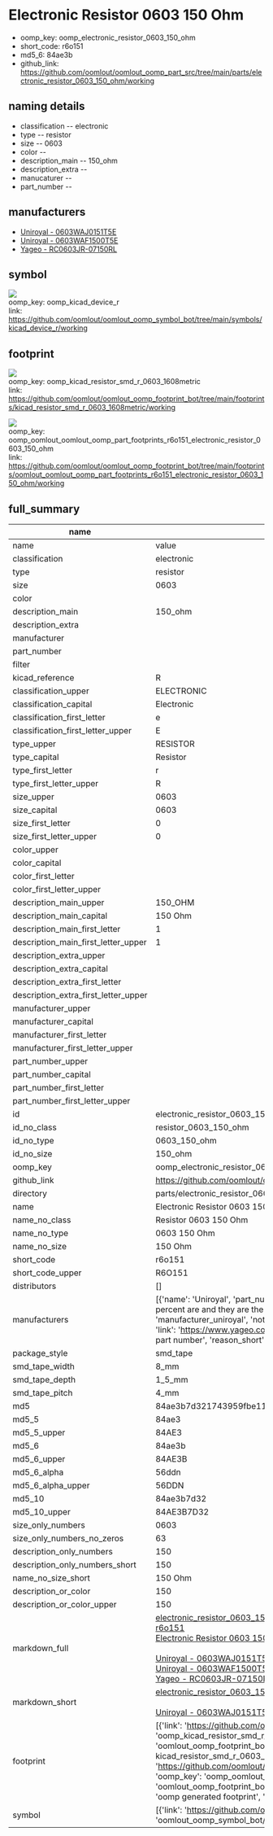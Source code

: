 # Electronic Resistor 0603 150 Ohm

  
* oomp_key: oomp_electronic_resistor_0603_150_ohm 
* short_code: r6o151
* md5_6: 84ae3b  
* github_link: https://github.com/oomlout/oomlout_oomp_part_src/tree/main/parts/electronic_resistor_0603_150_ohm/working  
## naming details
* classification -- electronic
* type -- resistor
* size -- 0603
* color -- 
* description_main -- 150_ohm
* description_extra -- 
* manucaturer -- 
* part_number -- 


## manufacturers
* [Uniroyal - 0603WAJ0151T5E]()  
* [Uniroyal - 0603WAF1500T5E]()  
* [Yageo - RC0603JR-07150RL](https://www.yageo.com/en/Chart/Download/pdf/RC0603JR-07150RL)  

## symbol

![](symbol/{index}/working/working_600.png)  
oomp_key: oomp_kicad_device_r  
link: https://github.com/oomlout/oomlout_oomp_symbol_bot/tree/main/symbols/kicad_device_r/working  

## footprint

![](footprint/{index}/working/working_600.png)  
oomp_key: oomp_kicad_resistor_smd_r_0603_1608metric  
link: https://github.com/oomlout/oomlout_oomp_footprint_bot/tree/main/footprints/kicad_resistor_smd_r_0603_1608metric/working  

![](footprint/{index}/working/working_600.png)  
oomp_key: oomp_oomlout_oomlout_oomp_part_footprints_r6o151_electronic_resistor_0603_150_ohm  
link: https://github.com/oomlout/oomlout_oomp_footprint_bot/tree/main/footprints/oomlout_oomlout_oomp_part_footprints_r6o151_electronic_resistor_0603_150_ohm/working  

## full_summary
| name | value | 
| --- | --- | 
| name | value | 
| classification | electronic | 
| type | resistor | 
| size | 0603 | 
| color |  | 
| description_main | 150_ohm | 
| description_extra |  | 
| manufacturer |  | 
| part_number |  | 
| filter |  | 
| kicad_reference | R | 
| classification_upper | ELECTRONIC | 
| classification_capital | Electronic | 
| classification_first_letter | e | 
| classification_first_letter_upper | E | 
| type_upper | RESISTOR | 
| type_capital | Resistor | 
| type_first_letter | r | 
| type_first_letter_upper | R | 
| size_upper | 0603 | 
| size_capital | 0603 | 
| size_first_letter | 0 | 
| size_first_letter_upper | 0 | 
| color_upper |  | 
| color_capital |  | 
| color_first_letter |  | 
| color_first_letter_upper |  | 
| description_main_upper | 150_OHM | 
| description_main_capital | 150 Ohm | 
| description_main_first_letter | 1 | 
| description_main_first_letter_upper | 1 | 
| description_extra_upper |  | 
| description_extra_capital |  | 
| description_extra_first_letter |  | 
| description_extra_first_letter_upper |  | 
| manufacturer_upper |  | 
| manufacturer_capital |  | 
| manufacturer_first_letter |  | 
| manufacturer_first_letter_upper |  | 
| part_number_upper |  | 
| part_number_capital |  | 
| part_number_first_letter |  | 
| part_number_first_letter_upper |  | 
| id | electronic_resistor_0603_150_ohm | 
| id_no_class | resistor_0603_150_ohm | 
| id_no_type | 0603_150_ohm | 
| id_no_size | 150_ohm | 
| oomp_key | oomp_electronic_resistor_0603_150_ohm | 
| github_link | https://github.com/oomlout/oomlout_oomp_part_src/tree/main/parts/electronic_resistor_0603_150_ohm/working | 
| directory | parts/electronic_resistor_0603_150_ohm | 
| name | Electronic Resistor 0603 150 Ohm | 
| name_no_class | Resistor 0603 150 Ohm | 
| name_no_type | 0603 150 Ohm | 
| name_no_size | 150 Ohm | 
| short_code | r6o151 | 
| short_code_upper | R6O151 | 
| distributors | [] | 
| manufacturers | [{'name': 'Uniroyal', 'part_number': '0603WAJ0151T5E', 'link': '', 'id': 'manufacturer_uniroyal', 'note': {'reason': 'did this one first, but not in jlc pcb basic parts and 1 percent are and they are the same price', 'reason_short': 'not in jlc basic parts'}}, {'name': 'Uniroyal', 'part_number': '0603WAF1500T5E', 'link': '', 'id': 'manufacturer_uniroyal', 'note': {'reason': 'in the jlc basic parts catalogue', 'reason_short': 'jlc basic part'}}, {'name': 'Yageo', 'part_number': 'RC0603JR-07150RL', 'link': 'https://www.yageo.com/en/Chart/Download/pdf/RC0603JR-07150RL', 'id': 'manufacturer_yageo', 'note': {'reason': 'yageo is a commonly cross referenced part number', 'reason_short': 'available everywhere'}}] | 
| package_style | smd_tape | 
| smd_tape_width | 8_mm | 
| smd_tape_depth | 1_5_mm | 
| smd_tape_pitch | 4_mm | 
| md5 | 84ae3b7d321743959fbe1139ae63bfc2 | 
| md5_5 | 84ae3 | 
| md5_5_upper | 84AE3 | 
| md5_6 | 84ae3b | 
| md5_6_upper | 84AE3B | 
| md5_6_alpha | 56ddn | 
| md5_6_alpha_upper | 56DDN | 
| md5_10 | 84ae3b7d32 | 
| md5_10_upper | 84AE3B7D32 | 
| size_only_numbers | 0603 | 
| size_only_numbers_no_zeros | 63 | 
| description_only_numbers | 150 | 
| description_only_numbers_short | 150 | 
| name_no_size_short | 150 Ohm | 
| description_or_color | 150 | 
| description_or_color_upper | 150 | 
| markdown_full | [electronic_resistor_0603_150_ohm](https://github.com/oomlout/oomlout_oomp_part_src/tree/main/parts/electronic_resistor_0603_150_ohm/working)<br>[r6o151](https://github.com/oomlout/oomlout_oomp_part_src/tree/main/parts/electronic_resistor_0603_150_ohm/working)<br>[Electronic Resistor 0603 150 Ohm](https://github.com/oomlout/oomlout_oomp_part_src/tree/main/parts/electronic_resistor_0603_150_ohm/working)<br><br>[Uniroyal - 0603WAJ0151T5E- not in jlc basic parts]() [(L)  ](https://www.lcsc.com/search?q=0603WAJ0151T5E)[(D)  ](https://www.digikey.com/en/products?keywords=0603WAJ0151T5E)[(M)  ](https://www.mouser.com/Search/Refine?Keyword=0603WAJ0151T5E)[(N)  ](https://www.newark.com/search?st=0603WAJ0151T5E)[(SZ)  ](https://so.szlcsc.com/global.html?k=0603WAJ0151T5E)<br>[Uniroyal - 0603WAF1500T5E- jlc basic part]() [(L)  ](https://www.lcsc.com/search?q=0603WAF1500T5E)[(D)  ](https://www.digikey.com/en/products?keywords=0603WAF1500T5E)[(M)  ](https://www.mouser.com/Search/Refine?Keyword=0603WAF1500T5E)[(N)  ](https://www.newark.com/search?st=0603WAF1500T5E)[(SZ)  ](https://so.szlcsc.com/global.html?k=0603WAF1500T5E)<br>[Yageo - RC0603JR-07150RL- available everywhere](https://www.yageo.com/en/Chart/Download/pdf/RC0603JR-07150RL) [(L)  ](https://www.lcsc.com/search?q=RC0603JR-07150RL)[(D)  ](https://www.digikey.com/en/products?keywords=RC0603JR-07150RL)[(M)  ](https://www.mouser.com/Search/Refine?Keyword=RC0603JR-07150RL)[(N)  ](https://www.newark.com/search?st=RC0603JR-07150RL)[(SZ)  ](https://so.szlcsc.com/global.html?k=RC0603JR-07150RL)<br> | 
| markdown_short | [electronic_resistor_0603_150_ohm](https://github.com/oomlout/oomlout_oomp_part_src/tree/main/parts/electronic_resistor_0603_150_ohm/working)<br><br>[Uniroyal - 0603WAJ0151T5E- not in jlc basic parts]()[Uniroyal - 0603WAF1500T5E- jlc basic part]()[Yageo - RC0603JR-07150RL- available everywhere](https://www.yageo.com/en/Chart/Download/pdf/RC0603JR-07150RL) | 
| footprint | [{'link': 'https://github.com/oomlout/oomlout_oomp_footprint_bot/tree/main/foootprntss/kicad_resistor_smd_r_0603_1608metric', 'oomp_key': 'oomp_kicad_resistor_smd_r_0603_1608metric', 'directory': 'oomlout_oomp_footprint_bot/footprints/kicad_resistor_smd_r_0603_1608metric//working/working.kicad_mod', 'note': 'source footprint kicad_resistor_smd_r_0603_1608metric', 'index': 0}, {'link': 'https://github.com/oomlout/oomlout_oomp_footprint_bot/tree/main/foootprntss/oomlout_oomlout_oomp_part_footprints_r6o151_electronic_resistor_0603_150_ohm', 'oomp_key': 'oomp_oomlout_oomlout_oomp_part_footprints_r6o151_electronic_resistor_0603_150_ohm', 'directory': 'oomlout_oomp_footprint_bot/footprints/oomlout_oomlout_oomp_part_footprints_r6o151_electronic_resistor_0603_150_ohm//working/working.kicad_mod', 'note': 'oomp generated footprint', 'index': 1}] | 
| symbol | [{'link': 'https://github.com/oomlout/oomlout_oomp_symbol_bot/tree/main/symbols/kicad_device_r', 'oomp_key': 'oomp_kicad_device_r', 'directory': 'oomlout_oomp_symbol_bot/symbols/kicad_device_r//working/working.kicad_sym', 'index': 0}] | 
